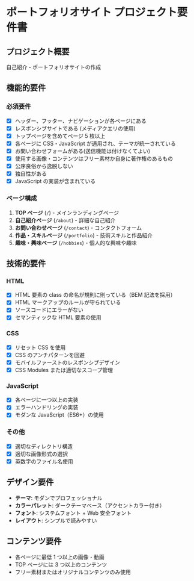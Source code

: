 # ポートフォリオサイト プロジェクト要件書

## プロジェクト概要

自己紹介・ポートフォリオサイトの作成

## 機能的要件

### 必須要件

- [x] ヘッダー、フッター、ナビゲーションが各ページにある
- [x] レスポンシブサイトである (メディアクエリの使用)
- [x] トップページを含めてページ 5 枚以上
- [x] 各ページに CSS・JavaScript が適用され、テーマが統一されている
- [x] お問い合わせフォームがある(送信機能は付けなくてよい)
- [x] 使用する画像・コンテンツはフリー素材か自身に著作権のあるもの
- [x] 公序良俗から逸脱しない
- [x] 独自性がある
- [x] JavaScript の実装が含まれている

### ページ構成

1. **TOP ページ** (`/`) - メインランディングページ
2. **自己紹介ページ** (`/about`) - 詳細な自己紹介
3. **お問い合わせページ** (`/contact`) - コンタクトフォーム
4. **作品・スキルページ** (`/portfolio`) - 技術スキルと作品紹介
5. **趣味・興味ページ** (`/hobbies`) - 個人的な興味や趣味

## 技術的要件

### HTML

- [x] HTML 要素の class の命名が規則に則っている（BEM 記法を採用）
- [x] HTML マークアップのルールが守られている
- [x] ソースコードにエラーがない
- [x] セマンティックな HTML 要素の使用

### CSS

- [x] リセット CSS を使用
- [x] CSS のアンチパターンを回避
- [x] モバイルファーストのレスポンシブデザイン
- [x] CSS Modules または適切なスコープ管理

### JavaScript

- [x] 各ページに一つ以上の実装
- [x] エラーハンドリングの実装
- [x] モダンな JavaScript（ES6+）の使用

### その他

- [x] 適切なディレクトリ構造
- [x] 適切な画像形式の選択
- [x] 英数字のファイル名使用

## デザイン要件

- **テーマ**: モダンでプロフェッショナル
- **カラーパレット**: ダークテーマベース（アクセントカラー付き）
- **フォント**: システムフォント + Web 安全フォント
- **レイアウト**: シンプルで読みやすい

## コンテンツ要件

- 各ページに最低 1 つ以上の画像・動画
- TOP ページには 3 つ以上のコンテンツ
- フリー素材またはオリジナルコンテンツのみ使用
